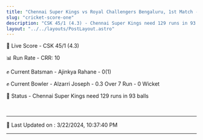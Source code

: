 ```yaml
---
title: "Chennai Super Kings vs Royal Challengers Bengaluru, 1st Match - Live Cricket Score"
slug: "cricket-score-one"
description: "CSK 45/1 (4.3) - Chennai Super Kings need 129 runs in 93 balls."
layout: "../../layouts/PostLayout.astro"
---
```


🔴 Live Score - CSK 45/1 (4.3)  

📊 Run Rate - CRR: 10  

✊ Current Batsman - Ajinkya Rahane - 0(1)  

✊ Current Bowler - Alzarri Joseph - 0.3 Over 7 Run - 0 Wicket  

📑 Status - Chennai Super Kings need 129 runs in 93 balls

<br />

***

📝 Last Updated on : 3/22/2024, 10:37:40 PM

***


